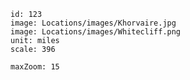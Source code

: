 ```leaflet
id: 123
image: Locations/images/Khorvaire.jpg
image: Locations/images/Whitecliff.png
unit: miles
scale: 396
```

```leaflet
maxZoom: 15
```